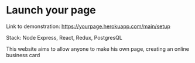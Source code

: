 # Launch your page

Link to demonstration: https://yourpage.herokuapp.com/main/setup

Stack: Node Express, React, Redux, PostgresQL

This website aims to allow anyone to make his own page, creating an online business card
